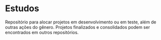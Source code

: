 # Estudos
 Repositório para alocar projetos em desenvolvimento ou em teste, além de outras ações do gênero. Projetos finalizados e consolidados podem ser encontrados em outros repositórios.

